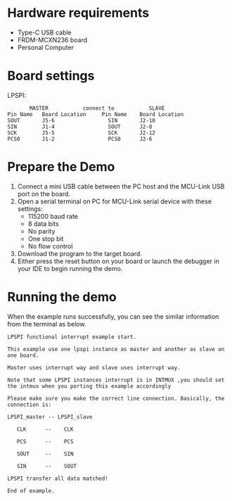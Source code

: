 Hardware requirements
=====================
- Type-C USB cable
- FRDM-MCXN236 board
- Personal Computer

Board settings
============

LPSPI:
~~~~~~~~~~~~~~~~~~~~~~~~~~~~~~~~~~~~~~~~~~~~~~~~~~~~~~
       MASTER           connect to           SLAVE
Pin Name   Board Location     Pin Name    Board Location
SOUT       J5-6                 SIN       J2-10
SIN        J1-4                 SOUT      J2-8
SCK        J5-5                 SCK       J2-12
PCS0       J1-2                 PCS0      J2-6
~~~~~~~~~~~~~~~~~~~~~~~~~~~~~~~~~~~~~~~~~~~~~~~~~~~~~~

Prepare the Demo
================
1. Connect a mini USB cable between the PC host and the MCU-Link USB port on the board.
2. Open a serial terminal on PC for MCU-Link serial device with these settings:
    - 115200 baud rate
    - 8 data bits
    - No parity
    - One stop bit
    - No flow control
3. Download the program to the target board.
4. Either press the reset button on your board or launch the debugger in your IDE to begin running
   the demo.

Running the demo
================
When the example runs successfully, you can see the similar information from the terminal as below.

~~~~~~~~~~~~~~~~~~~~~~~~~~~~
LPSPI functional interrupt example start.

This example use one lpspi instance as master and another as slave on one board.

Master uses interrupt way and slave uses interrupt way.

Note that some LPSPI instances interrupt is in INTMUX ,you should set the intmux when you porting this example accordingly

Please make sure you make the correct line connection. Basically, the connection is:

LPSPI_master -- LPSPI_slave

   CLK      --    CLK

   PCS      --    PCS

   SOUT     --    SIN

   SIN      --    SOUT

LPSPI transfer all data matched!

End of example.
~~~~~~~~~~~~~~~~~~~~~~~~~~~~
